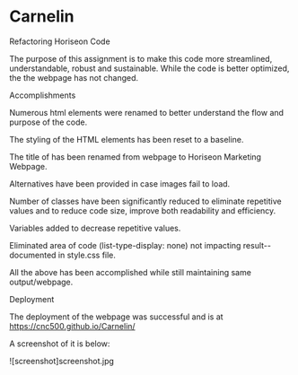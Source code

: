 # Carnelin

Refactoring Horiseon Code

The purpose of this assignment is to make this code more streamlined, understandable, robust and sustainable.  While the code is better optimized, the
the webpage has not changed.

Accomplishments

Numerous html elements were renamed to better understand the flow and purpose of the code. 

The styling of the HTML elements has been reset to a baseline.

The title of has been renamed from webpage to Horiseon Marketing Webpage.

Alternatives have been provided in case images fail to load.

Number of classes have been significantly reduced to eliminate repetitive values and to reduce code size, improve both readability and efficiency.

Variables added to decrease repetitive values.

Eliminated area of code (list-type-display: none) not impacting result--documented in style.css file.

All the above has been accomplished while still maintaining same output/webpage.

Deployment

The deployment of the webpage was successful and is at https://cnc500.github.io/Carnelin/

A screenshot of it is below:

![screenshot]screenshot.jpg




